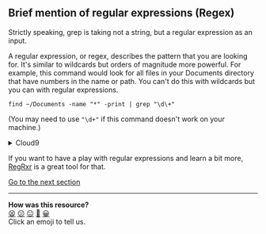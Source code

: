 ## Brief mention of regular expressions (Regex)
Strictly speaking, grep is taking not a string, but a regular expression as an input.

A regular expression, or regex, describes the pattern that you are looking for. It's similar to wildcards but orders of magnitude more powerful. For example, this command would look for all files in your Documents directory that have numbers in the name or path. You can't do this with wildcards but you can with regular expressions.

`find ~/Documents -name "*" -print | grep "\d\+"`

(You may need to use `"\d+"` if this command doesn't work on your machine.)

<details>
  <summary>Cloud9</summary>
  
As you don't have a Documents folder, we'll search your whole home directory (~/) for all filenames containing numbers using `find ~ -name "*" -printf "%f\n" | grep "[0-9]"`
</details>

If you want to have a play with regular expressions and learn a bit more, [RegRxr](https://regexr.com/) is a great tool for that.

[Go to the next section](./19_counting_words.md)


<!-- BEGIN GENERATED SECTION DO NOT EDIT -->

---

**How was this resource?**  
[😫](https://airtable.com/shrUJ3t7KLMqVRFKR?prefill_Repository=makersacademy/course&prefill_File=foundations/command_line/18_regular_expressions.md&prefill_Sentiment=😫) [😕](https://airtable.com/shrUJ3t7KLMqVRFKR?prefill_Repository=makersacademy/course&prefill_File=foundations/command_line/18_regular_expressions.md&prefill_Sentiment=😕) [😐](https://airtable.com/shrUJ3t7KLMqVRFKR?prefill_Repository=makersacademy/course&prefill_File=foundations/command_line/18_regular_expressions.md&prefill_Sentiment=😐) [🙂](https://airtable.com/shrUJ3t7KLMqVRFKR?prefill_Repository=makersacademy/course&prefill_File=foundations/command_line/18_regular_expressions.md&prefill_Sentiment=🙂) [😀](https://airtable.com/shrUJ3t7KLMqVRFKR?prefill_Repository=makersacademy/course&prefill_File=foundations/command_line/18_regular_expressions.md&prefill_Sentiment=😀)  
Click an emoji to tell us.

<!-- END GENERATED SECTION DO NOT EDIT -->
